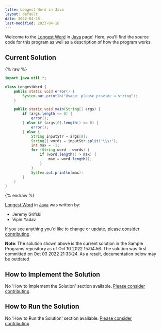 ```yaml
---
title: Longest Word in Java
layout: default
date: 2022-04-28
last-modified: 2023-04-18
---
```


Welcome to the [Longest Word](https://sampleprograms.io/projects/longest-word) in [Java](https://sampleprograms.io/languages/java) page! Here, you'll find the source code for this program as well as a description of how the program works.

## Current Solution

{% raw %}

```java
import java.util.*;

class LongestWord {
    public static void error() {
        System.out.println("Usage: please provide a string");
    }

    public static void main(String[] args) {
        if (args.length <= 0) {
            error();
        } else if (args[0].length() == 0) {
            error();
        } else {
            String inputStr = args[0];
            String[] words = inputStr.split("\\s+");
            int max = -1;
            for (String word : words) {
                if (word.length() > max) {
                    max = word.length();
                }
            }
            System.out.println(max);
        }
    }
}
```

{% endraw %}

[Longest Word](https://sampleprograms.io/projects/longest-word) in [Java](https://sampleprograms.io/languages/java) was written by:

- Jeremy Grifski
- Vipin Yadav

If you see anything you'd like to change or update, [please consider contributing](https://github.com/TheRenegadeCoder/sample-programs).

**Note**: The solution shown above is the current solution in the Sample Programs repository as of Oct 10 2022 15:04:56. The solution was first committed on Oct 03 2022 21:33:24. As a result, documentation below may be outdated.

## How to Implement the Solution

No 'How to Implement the Solution' section available. [Please consider contributing](https://github.com/TheRenegadeCoder/sample-programs-website).

## How to Run the Solution

No 'How to Run the Solution' section available. [Please consider contributing](https://github.com/TheRenegadeCoder/sample-programs-website).